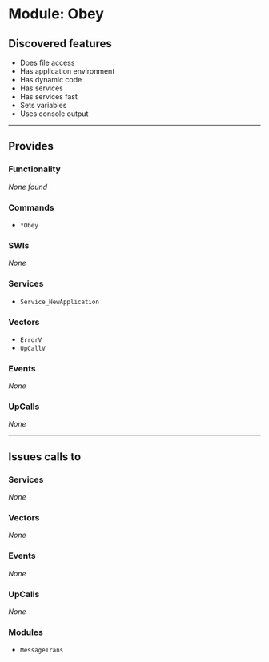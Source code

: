 # Module: Obey

## Discovered features


* Does file access
* Has application environment
* Has dynamic code
* Has services
* Has services fast
* Sets variables
* Uses console output

---

## Provides

### Functionality


*None found*

### Commands


* `*Obey`


### SWIs


*None*


### Services


* `Service_NewApplication`


### Vectors


* `ErrorV`
* `UpCallV`


### Events


*None*


### UpCalls


*None*


---

## Issues calls to

### Services


*None*


### Vectors


*None*


### Events


*None*


### UpCalls


*None*


### Modules


* `MessageTrans`


